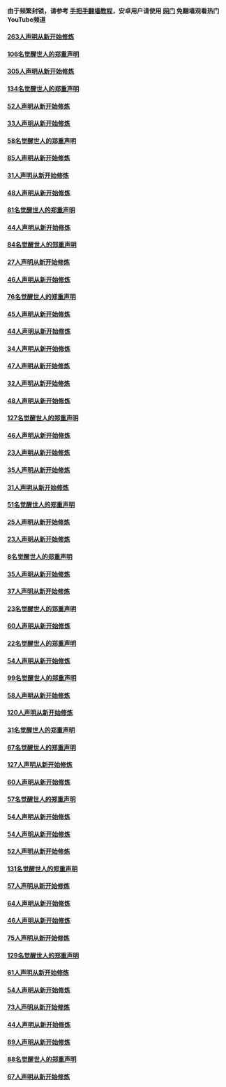 #### 由于频繁封锁，请参考 [手把手翻墙教程](https://github.com/gfw-breaker/guides/wiki/)，安卓用户请使用 [网门](https://github.com/gfw-breaker/nogfw/blob/master/dl.md?t=03290100) 免翻墙观看热门YouTube频道 

#### [263人声明从新开始修炼](../pages/91/422553.md?t=03290100) 

#### [106名觉醒世人的郑重声明](../pages/91/422552.md?t=03290100) 

#### [305人声明从新开始修炼](../pages/91/422153.md?t=03290100) 

#### [134名觉醒世人的郑重声明](../pages/91/422152.md?t=03290100) 

#### [52人声明从新开始修炼](../pages/91/421846.md?t=03290100) 

#### [33人声明从新开始修炼](../pages/91/421804.md?t=03290100) 

#### [58名觉醒世人的郑重声明](../pages/91/421845.md?t=03290100) 

#### [85人声明从新开始修炼](../pages/91/421769.md?t=03290100) 

#### [31人声明从新开始修炼](../pages/91/421763.md?t=03290100) 

#### [48人声明从新开始修炼](../pages/91/421605.md?t=03290100) 

#### [81名觉醒世人的郑重声明](../pages/91/421656.md?t=03290100) 

#### [44人声明从新开始修炼](../pages/91/421544.md?t=03290100) 

#### [84名觉醒世人的郑重声明](../pages/91/421543.md?t=03290100) 

#### [27人声明从新开始修炼](../pages/91/421465.md?t=03290100) 

#### [46人声明从新开始修炼](../pages/91/421454.md?t=03290100) 

#### [76名觉醒世人的郑重声明](../pages/91/421453.md?t=03290100) 

#### [45人声明从新开始修炼](../pages/91/421452.md?t=03290100) 

#### [44人声明从新开始修炼](../pages/91/421422.md?t=03290100) 

#### [34人声明从新开始修炼](../pages/91/421322.md?t=03290100) 

#### [47人声明从新开始修炼](../pages/91/421264.md?t=03290100) 

#### [32人声明从新开始修炼](../pages/91/421225.md?t=03290100) 

#### [48人声明从新开始修炼](../pages/91/421202.md?t=03290100) 

#### [127名觉醒世人的郑重声明](../pages/91/421224.md?t=03290100) 

#### [46人声明从新开始修炼](../pages/91/421203.md?t=03290100) 

#### [23人声明从新开始修炼](../pages/91/421138.md?t=03290100) 

#### [35人声明从新开始修炼](../pages/91/421122.md?t=03290100) 

#### [31人声明从新开始修炼](../pages/91/421081.md?t=03290100) 

#### [51名觉醒世人的郑重声明](../pages/91/421080.md?t=03290100) 

#### [25人声明从新开始修炼](../pages/91/421020.md?t=03290100) 

#### [23人声明从新开始修炼](../pages/91/420884.md?t=03290100) 

#### [8名觉醒世人的郑重声明](../pages/91/420883.md?t=03290100) 

#### [35人声明从新开始修炼](../pages/91/420809.md?t=03290100) 

#### [37人声明从新开始修炼](../pages/91/420766.md?t=03290100) 

#### [23名觉醒世人的郑重声明](../pages/91/420765.md?t=03290100) 

#### [60人声明从新开始修炼](../pages/91/420727.md?t=03290100) 

#### [22名觉醒世人的郑重声明](../pages/91/420726.md?t=03290100) 

#### [54人声明从新开始修炼](../pages/91/420529.md?t=03290100) 

#### [99名觉醒世人的郑重声明](../pages/91/420528.md?t=03290100) 

#### [58人声明从新开始修炼](../pages/91/420198.md?t=03290100) 

#### [120人声明从新开始修炼](../pages/91/420141.md?t=03290100) 

#### [31名觉醒世人的郑重声明](../pages/91/420197.md?t=03290100) 

#### [67名觉醒世人的郑重声明](../pages/91/420140.md?t=03290100) 

#### [127人声明从新开始修炼](../pages/91/420082.md?t=03290100) 

#### [60人声明从新开始修炼](../pages/91/420081.md?t=03290100) 

#### [57名觉醒世人的郑重声明](../pages/91/420080.md?t=03290100) 

#### [54人声明从新开始修炼](../pages/91/419533.md?t=03290100) 

#### [54人声明从新开始修炼](../pages/91/419532.md?t=03290100) 

#### [52人声明从新开始修炼](../pages/91/419531.md?t=03290100) 

#### [131名觉醒世人的郑重声明](../pages/91/419530.md?t=03290100) 

#### [57人声明从新开始修炼](../pages/91/419430.md?t=03290100) 

#### [64人声明从新开始修炼](../pages/91/419429.md?t=03290100) 

#### [46人声明从新开始修炼](../pages/91/419428.md?t=03290100) 

#### [75人声明从新开始修炼](../pages/91/419427.md?t=03290100) 

#### [129名觉醒世人的郑重声明](../pages/91/419426.md?t=03290100) 

#### [61人声明从新开始修炼](../pages/91/419198.md?t=03290100) 

#### [54人声明从新开始修炼](../pages/91/419197.md?t=03290100) 

#### [73人声明从新开始修炼](../pages/91/419196.md?t=03290100) 

#### [44人声明从新开始修炼](../pages/91/419075.md?t=03290100) 

#### [89人声明从新开始修炼](../pages/91/419074.md?t=03290100) 

#### [88名觉醒世人的郑重声明](../pages/91/419195.md?t=03290100) 

#### [67人声明从新开始修炼](../pages/91/419073.md?t=03290100) 

